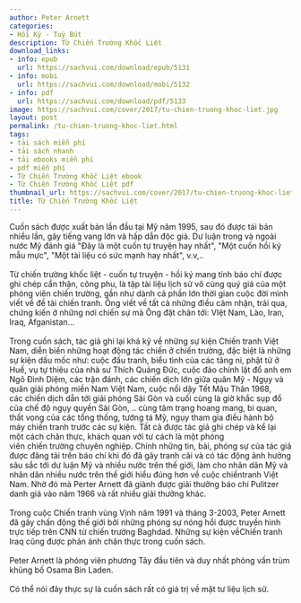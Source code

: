 ```yaml
---
author: Peter Arnett
categories:
- Hồi Ký - Tuỳ Bút
description: Từ Chiến Trường Khốc Liệt
download_links:
- info: epub
  url: https://sachvui.com/download/epub/5131
- info: mobi
  url: https://sachvui.com/download/mobi/5132
- info: pdf
  url: https://sachvui.com/download/pdf/5133
image: https://sachvui.com/cover/2017/tu-chien-truong-khoc-liet.jpg
layout: post
permalink: /tu-chien-truong-khoc-liet.html
tags:
- tải sách miễn phí
- tải sách nhanh
- tải ebooks miễn phí
- pdf miễn phí
- Từ Chiến Trường Khốc Liệt ebook
- Từ Chiến Trường Khốc Liệt pdf
thumbnail_url: https://sachvui.com/cover/2017/tu-chien-truong-khoc-liet.jpg
title: Từ Chiến Trường Khốc Liệt
---
```


 <div class="item-desc text-justify"> <p>Cuốn sách được xuất bản lần đầu tại Mỹ năm 1995, sau đó được tái bản nhiều lần, gây tiếng vang lớn và hấp dẫn độc giả. Dư luận trong và ngoài nước Mỹ đánh giá "Đây là một cuốn tự truyện hay nhất", "Một cuốn hồi ký mẫu mực", "Một tài liệu có sức mạnh hay nhất", v.v,..<br><br>Từ chiến trường khốc liệt - cuốn tự truyện - hồi ký mang tính báo chí được ghi chép cẩn thận, công phu, là tập tài liệu lịch sử vô cùng quý giá của một phóng viên chiến trường, gần như dành cả phần lớn thời gian cuộc đời mình viết về đề tài chiến tranh. Ông viết về tất cả những điều cảm nhận, trải qua, chứng kiến ở những nơi chiến sự mà Ông đặt chân tới: VIệt Nam, Lào, Iran, Iraq, Afganistan...<br><br>Trong cuốn sách, tác giả ghi lại khá kỹ về những sự kiện Chiến tranh Việt Nam, diễn biến những hoạt động tác chiến ở chiến trường, đặc biệt là những sự kiện dấu mốc như: cuộc đấu tranh, biểu tình của các tăng ni, phật tử ở Huế, vụ tự thiêu của nhà sư Thích Quảng Đức, cuộc đảo chính lật đổ anh em Ngô Đình Diệm, các trận đánh, các chiến dịch lớn giữa quân Mỹ - Ngụy và quân giải phóng miền Nam Việt Nam, cuộc nổi dậy Tết Mậu Thân 1968, các chiến dịch dẫn tới giải phóng Sài Gòn và cuối cùng là giờ khắc sụp đổ của chế độ ngụy quyền Sài Gòn, .. cùng tâm trạng hoang mang, bi quan, thất vọng của các tổng thống, tướng tá Mỹ, ngụy tham gia điều hành bộ máy chiến tranh trước các sự kiện. Tất cả được tác giả ghi chép và kể lại một cách chân thực, khách quan với tư cách là một phóng viên chiến trường chuyên nghiệp. Chính những tin, bài, phóng sự của tác giả được đăng tải trên báo chí khi đó đã gây tranh cãi và có tác động ảnh hưởng sâu sắc tới dư luận Mỹ và nhiều nước trên thế giới, làm cho nhân dân Mỹ và nhân dân nhiều nước trên thế giới hiểu đúng hơn về cuộc chiếntranh Việt Nam. Nhờ đó mà Perter Arnett đã giành được giải thưởng báo chí Pulitzer danh giá vào năm 1966 và rất nhiều giải thưởng khác.<br><br>Trong cuộc Chiến tranh vùng Vịnh năm 1991 và tháng 3-2003, Peter Arnett đã gây chấn động thế giới bởi những phóng sự nóng hổi được truyền hình trực tiếp trên CNN từ chiến trường Baghdad. Những sự kiện vềChiến tranh Iraq cũng được phản ánh chân thực trong cuốn sách.<br><br>Peter Arnett là phóng viên phương Tây đầu tiên và duy nhất phỏng vấn trùm khủng bố Osama Bin Laden.<br><br>Có thể nói đây thực sự là cuốn sách rất có giá trị về mặt tư liệu lịch sử.</p> </div>
